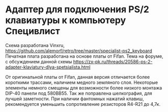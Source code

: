 Адаптер для подключения PS/2 клавиатуры к компьютеру Специвлист
===============================================================

Схема разработана Vinxru, https://github.com/alemorf/retro/tree/master/specialist-ps2_keyboard
Печатная плата разработана на основе платы от Fifan.
Тема на форуме, с обсуждением данной схемы https://zx-pk.ru/threads/20586-ps-2-adapter-klaviatury-dlya-spetsialista.html

От оригинальной платы от Fifan, данная версия отличается более короткими трассами, наличием медного земляного слоя. Некоторые элементы немного смещены для возможности более низкого монтажа DIP-40 панели под 580ВВ55.
Так же поправлена шелкография, для лучшей заметности. При наличии фантомных нажатий клавиш, рекомендуется уменьшить сопротивление резисторов R4-R21 до 4,7к.
